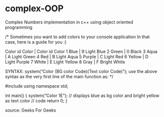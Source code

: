# complex-OOP

Complex Numbers implementation in c++ using object oriented programming


/*
Sometimes you want to add colors to your console application
In that case, here is a guide for you :)

Color id 	Color		      | Color id	Color
1	        Blue		      | 9		      Light Blue
2		      Green		      | 0		      Black
3		      Aqua		      | A		      Light Green
4		      Red		        | B		      Light Aqua
5		      Purple		    | C		      Light Red
6		      Yellow		    | D		      Light Purple
7		      White		      | E		      Light Yellow
8	      	Gray		      | F		      Bright White


SYNTAX:
system(“Color (BG color Code)(Text color Code)”);
use the above syntax as the very first line of the main function as:
*/

#include <iostream>
using namespace std;

int main() {
  system(“Color 1E”); // displays blue as bg color and bright yellow as text color
  // code
  return 0;
}
  
source: Geeks For Geeks
